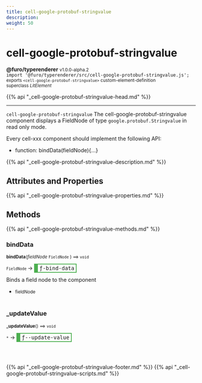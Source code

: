 ```yaml
---
title: cell-google-protobuf-stringvalue
description: 
weight: 50
---
```


# cell-google-protobuf-stringvalue
**@furo/typerenderer** <small>v1.0.0-alpha.2</small>
<br>`import '@furo/typerenderer/src/cell-google-protobuf-stringvalue.js';`<small>
<br>exports `<cell-google-protobuf-stringvalue>` custom-element-definition
<br>superclass *LitElement*</small>

{{% api "_cell-google-protobuf-stringvalue-head.md" %}}

****

`cell-google-protobuf-stringvalue`
The cell-google-protobuf-stringvalue component displays a FieldNode of type `google.protobuf.Stringvalue` in read only mode.

Every cell-xxx component should implement the following API:
- function: bindData(fieldNode){...}

{{% api "_cell-google-protobuf-stringvalue-description.md" %}}


## Attributes and Properties
{{% api "_cell-google-protobuf-stringvalue-properties.md" %}}






## Methods
{{% api "_cell-google-protobuf-stringvalue-methods.md" %}}


### **bindData**
<small>**bindData**(*fieldNode* `FieldNode` ) ⟹ `void`</small>

<small>`FieldNode` </small> →
<span  style="border-width:2px 2px 2px 10px; border-style: solid;border-color:  rgb(76, 175, 80);font-family:monospace; padding:2px 4px;">ƒ-bind-data</span>

Binds a field node to the component

- <small>fieldNode </small>
<br><br>

### **_updateValue**
<small>**_updateValue**() ⟹ `void`</small>

<small>`*`</small> →
<span  style="border-width:2px 2px 2px 10px; border-style: solid;border-color:  rgb(76, 175, 80);font-family:monospace; padding:2px 4px;">ƒ--update-value</span>



<br><br>





{{% api "_cell-google-protobuf-stringvalue-footer.md" %}}
{{% api "_cell-google-protobuf-stringvalue-scripts.md" %}}
